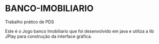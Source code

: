 BANCO-IMOBILIARIO
=================

Trabalho prático de PDS

Este é o Jogo banco Imobiliario que foi desenvolvido em java e utiliza a lib JPlay para construção da interface gráfica.
